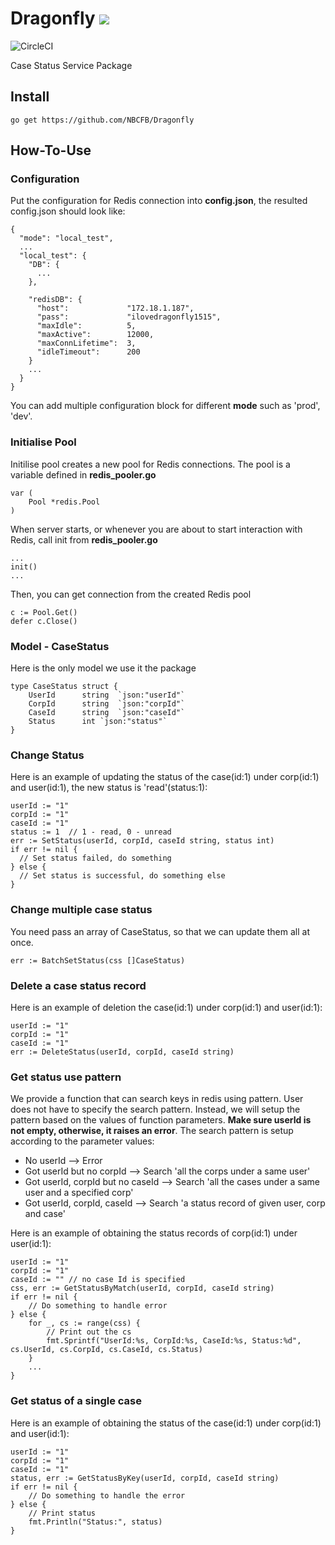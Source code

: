 # Dragonfly ![](https://media.giphy.com/media/3o7qDOQLYrStOriGC4/giphy.gif)

![CircleCI](https://circleci.com/gh/NBCFB/Dragonfly/tree/develop.svg?style=svg&circle-token=b846cc3cd91a7f556d8db84c7210ee9fbb38944c)

Case Status Service Package


## Install 
`go get https://github.com/NBCFB/Dragonfly`

## How-To-Use

### Configuration
Put the configuration for Redis connection into **config.json**, the resulted config.json should look like:
```
{
  "mode": "local_test",
  ...
  "local_test": {
    "DB": {
      ...
    },
    
    "redisDB": {
      "host":             "172.18.1.187",
      "pass":             "ilovedragonfly1515",
      "maxIdle":          5,
      "maxActive":        12000,
      "maxConnLifetime":  3,
      "idleTimeout":      200
    }
    ...
  }
}
```
You can add multiple configuration block for different **mode** such as 'prod', 'dev'.

### Initialise Pool
Initilise pool creates a new pool for Redis connections. The pool is a variable defined in **redis_pooler.go**
```
var (
	Pool *redis.Pool
)
```
When server starts, or whenever you are about to start interaction with Redis, call init from **redis_pooler.go**
```
...
init()
...
```
Then, you can get connection from the created Redis pool
```
c := Pool.Get()
defer c.Close()
```  

### Model - CaseStatus
Here is the only model we use it the package
```
type CaseStatus struct {
	UserId		string	`json:"userId"`
	CorpId		string	`json:"corpId"`
	CaseId		string	`json:"caseId"`
	Status		int	`json:"status"`
}
```

### Change Status
Here is an example of updating the status of the case(id:1) under corp(id:1) and user(id:1), the new status is 'read'(status:1):
```
userId := "1"
corpId := "1"
caseId := "1"
status := 1  // 1 - read, 0 - unread
err := SetStatus(userId, corpId, caseId string, status int)
if err != nil {
  // Set status failed, do something
} else {
  // Set status is successful, do something else
}
```

### Change multiple case status
You need pass an array of CaseStatus, so that we can update them all at once.
```
err := BatchSetStatus(css []CaseStatus)
```

### Delete a case status record
Here is an example of deletion the case(id:1) under corp(id:1) and user(id:1):
```
userId := "1"
corpId := "1"
caseId := "1" 
err := DeleteStatus(userId, corpId, caseId string)
```

### Get status use pattern
We provide a function that can search keys in redis using pattern. User does not have to specify the search pattern. Instead, we will setup the pattern based on the values of function parameters. **Make sure userId is not empty, otherwise, it raises an error**. The search pattern is setup according to the parameter values:
- No userId --> Error
- Got userId but no corpId --> Search 'all the corps under a same user'
- Got userId, corpId but no caseId --> Search 'all the cases under a same user and a specified corp'
- Got userId, corpId, caseId --> Search 'a status record of given user, corp and case'

Here is an example of obtaining the status records of corp(id:1) under user(id:1):
```
userId := "1"
corpId := "1"
caseId := "" // no case Id is specified
css, err := GetStatusByMatch(userId, corpId, caseId string)
if err != nil {
    // Do something to handle error
} else {
    for _, cs := range(css) {
        // Print out the cs
        fmt.Sprintf("UserId:%s, CorpId:%s, CaseId:%s, Status:%d", cs.UserId, cs.CorpId, cs.CaseId, cs.Status)
    }
    ...
}
```

### Get status of a single case
Here is an example of obtaining the status of the case(id:1) under corp(id:1) and user(id:1):
```
userId := "1"
corpId := "1"
caseId := "1"
status, err := GetStatusByKey(userId, corpId, caseId string)
if err != nil {
    // Do something to handle the error
} else {
    // Print status
    fmt.Println("Status:", status)
}
```
